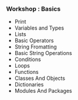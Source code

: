 
### Workshop : Basics
* Print
* Variables and Types
* Lists
* Basic Operators
* String Fromatting
* Basic String Operations
* Conditions
* Loops
* Functions
* Classes And Objects
* Dictionaries
* Modules And Packages
